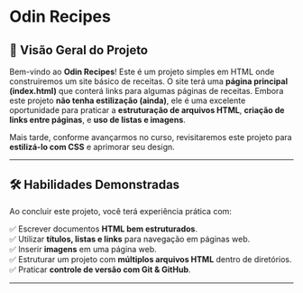 # Odin Recipes  

## 📌 Visão Geral do Projeto  

Bem-vindo ao **Odin Recipes**! Este é um projeto simples em HTML onde construiremos um site básico de receitas. O site terá uma **página principal (index.html)** que conterá links para algumas páginas de receitas. Embora este projeto **não tenha estilização (ainda)**, ele é uma excelente oportunidade para praticar a **estruturação de arquivos HTML**, **criação de links entre páginas**, e **uso de listas e imagens**.  

Mais tarde, conforme avançarmos no curso, revisitaremos este projeto para **estilizá-lo com CSS** e aprimorar seu design.  

---

## 🛠️ Habilidades Demonstradas  

Ao concluir este projeto, você terá experiência prática com:  

✅ Escrever documentos **HTML bem estruturados**.  
✅ Utilizar **títulos, listas e links** para navegação em páginas web.  
✅ Inserir **imagens** em uma página web.  
✅ Estruturar um projeto com **múltiplos arquivos HTML** dentro de diretórios.  
✅ Praticar **controle de versão com Git & GitHub**.  

---
